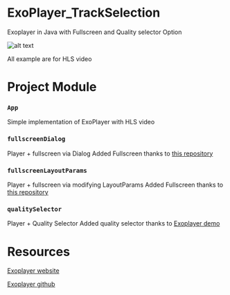 # ExoPlayer_TrackSelection
Exoplayer in Java with Fullscreen and Quality selector Option

![alt text](https://miro.medium.com/max/800/1*vM_KZDqI7x-LZoJj58G8zA.png)

All example are for HLS video

# Project Module

### `App`

Simple implementation of ExoPlayer with HLS video
   
### `fullscreenDialog`
 
Player + fullscreen via Dialog
Added Fullscreen thanks to [this repository](https://github.com/GeoffLedak/ExoplayerFullscreen)

### `fullscreenLayoutParams`

Player + fullscreen via modifying LayoutParams
Added Fullscreen thanks to [this repository](https://github.com/danyalstd/fullscreen-exoplayer)

### `qualitySelector`

Player + Quality Selector
Added quality selector thanks to [Exoplayer demo](https://github.com/google/ExoPlayer/tree/release-v2/demos/main/src/main/java/com/google/android/exoplayer2/demo)



# Resources


[Exoplayer website](https://exoplayer.dev/)

[Exoplayer github](https://github.com/google/ExoPlayer)

